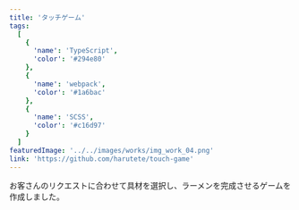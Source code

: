 ```yaml
---
title: 'タッチゲーム'
tags:
  [
    {
      'name': 'TypeScript',
      'color': '#294e80'
    },
    {
      'name': 'webpack',
      'color': '#1a6bac'
    },
    {
      'name': 'SCSS',
      'color': '#c16d97'
    }
  ]
featuredImage: '../../images/works/img_work_04.png'
link: 'https://github.com/harutete/touch-game'
---
```


お客さんのリクエストに合わせて具材を選択し、ラーメンを完成させるゲームを作成しました。
